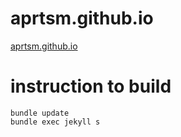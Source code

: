 # aprtsm.github.io
[aprtsm.github.io](https://aprtsm.github.io)

# instruction to build
```
bundle update
bundle exec jekyll s
```